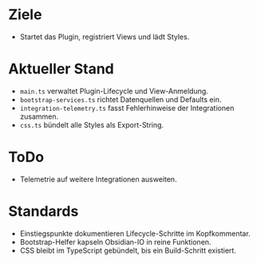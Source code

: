 # Ziele
- Startet das Plugin, registriert Views und lädt Styles.

# Aktueller Stand
- `main.ts` verwaltet Plugin-Lifecycle und View-Anmeldung.
- `bootstrap-services.ts` richtet Datenquellen und Defaults ein.
- `integration-telemetry.ts` fasst Fehlerhinweise der Integrationen zusammen.
- `css.ts` bündelt alle Styles als Export-String.

# ToDo
- Telemetrie auf weitere Integrationen ausweiten.

# Standards
- Einstiegspunkte dokumentieren Lifecycle-Schritte im Kopfkommentar.
- Bootstrap-Helfer kapseln Obsidian-IO in reine Funktionen.
- CSS bleibt im TypeScript gebündelt, bis ein Build-Schritt existiert.
